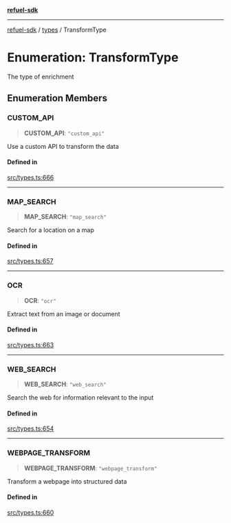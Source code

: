 [**refuel-sdk**](../../README.md)

***

[refuel-sdk](../../modules.md) / [types](../README.md) / TransformType

# Enumeration: TransformType

The type of enrichment

## Enumeration Members

### CUSTOM\_API

> **CUSTOM\_API**: `"custom_api"`

Use a custom API to transform the data

#### Defined in

[src/types.ts:666](https://github.com/refuel-ai/refuel-sdk/blob/7a0f1a61ebc96b440ae457740bef10a1f55424fa/src/types.ts#L666)

***

### MAP\_SEARCH

> **MAP\_SEARCH**: `"map_search"`

Search for a location on a map

#### Defined in

[src/types.ts:657](https://github.com/refuel-ai/refuel-sdk/blob/7a0f1a61ebc96b440ae457740bef10a1f55424fa/src/types.ts#L657)

***

### OCR

> **OCR**: `"ocr"`

Extract text from an image or document

#### Defined in

[src/types.ts:663](https://github.com/refuel-ai/refuel-sdk/blob/7a0f1a61ebc96b440ae457740bef10a1f55424fa/src/types.ts#L663)

***

### WEB\_SEARCH

> **WEB\_SEARCH**: `"web_search"`

Search the web for information relevant to the input

#### Defined in

[src/types.ts:654](https://github.com/refuel-ai/refuel-sdk/blob/7a0f1a61ebc96b440ae457740bef10a1f55424fa/src/types.ts#L654)

***

### WEBPAGE\_TRANSFORM

> **WEBPAGE\_TRANSFORM**: `"webpage_transform"`

Transform a webpage into structured data

#### Defined in

[src/types.ts:660](https://github.com/refuel-ai/refuel-sdk/blob/7a0f1a61ebc96b440ae457740bef10a1f55424fa/src/types.ts#L660)

